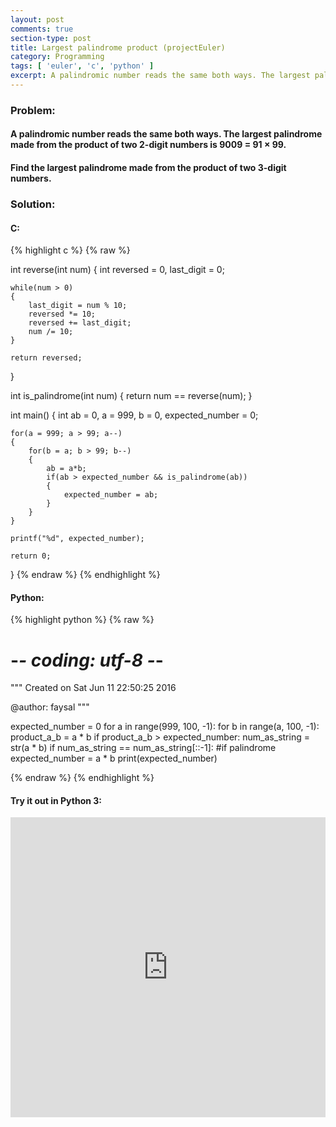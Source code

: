 ```yaml
---
layout: post
comments: true
section-type: post
title: Largest palindrome product (projectEuler)
category: Programming
tags: [ 'euler', 'c', 'python' ]
excerpt: A palindromic number reads the same both ways. The largest palindrome made from the product of two 2-digit numbers...
---
```


### Problem:

#### A palindromic number reads the same both ways. The largest palindrome made from the product of two 2-digit numbers is 9009 = 91 × 99.

#### Find the largest palindrome made from the product of two 3-digit numbers.

### Solution: 

#### C: 

{% highlight c %}
{% raw %}

int reverse(int num)
{
	int reversed = 0, last_digit = 0;

	while(num > 0)
	{
		last_digit = num % 10;
		reversed *= 10;
		reversed += last_digit;
		num /= 10;
	}

	return reversed;
}

int is_palindrome(int num)
{
	return num == reverse(num);
}

int main()
{
	int ab = 0, a = 999, b = 0, expected_number = 0;

	for(a = 999; a > 99; a--)
	{
		for(b = a; b > 99; b--)
		{
			ab = a*b;
			if(ab > expected_number && is_palindrome(ab))
			{
				expected_number = ab;
			}
		}
	}

	printf("%d", expected_number);

	return 0;
}
{% endraw %}
{% endhighlight %} 

#### Python:

{% highlight python %}
{% raw %}

# -*- coding: utf-8 -*-
"""
Created on Sat Jun 11 22:50:25 2016

@author: faysal
"""

expected_number = 0
for a in range(999, 100, -1):
    for b in range(a, 100, -1):
        product_a_b = a * b
        if product_a_b > expected_number:
            num_as_string = str(a * b)
            if num_as_string == num_as_string[::-1]: #if palindrome
                 expected_number = a * b
print(expected_number)

{% endraw %}
{% endhighlight %}

#### Try it out in Python 3:
<iframe style="width: 100%; height: 480px; border: none;" name="embedded_python_anywhere" src="https://www.pythonanywhere.com/embedded3/"></iframe>